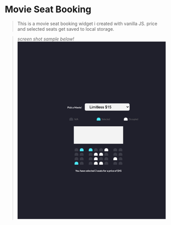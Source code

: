 # Movie Seat Booking

> This is a movie seat booking widget i created with vanilla JS.
> price and selected seats get saved to local storage.

> _screen shot sample below!_
> ![](./MD-images/sample.png?raw=true)
